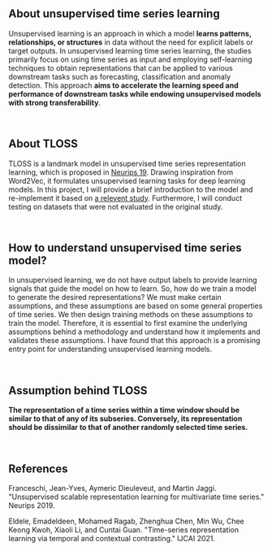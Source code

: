 <br>

About unsupervised time series learning
--------------

Unsupervised learning is an approach in which a model **learns patterns, relationships, or structures** in data without the need for explicit labels or target outputs. In unsupervised learning time series learning, the studies primarily focus on using time series as input and employing self-learning techniques to obtain representations that can be applied to various downstream tasks such as forecasting, classification and anomaly detection. This approach **aims to accelerate the learning speed and performance of downstream tasks while endowing unsupervised models with strong transferability**. 

<br>

About TLOSS
--------------

TLOSS is a landmark model in unsupervised time series representation learning, which is proposed in [Neurips 19](https://proceedings.neurips.cc/paper/2019/hash/53c6de78244e9f528eb3e1cda69699bb-Abstract.html). Drawing inspiration from Word2Vec, it formulates unsupervised learning tasks for deep learning models. In this project, I will provide a brief introduction to the model and re-implement it based on [a relevent study](https://github.com/emadeldeen24/TS-TCC). Furthermore, I will conduct testing on datasets that were not evaluated in the original study.

<br>

How to understand unsupervised time series model?
--------------

In unsupervised learning, we do not have output labels to provide learning signals that guide the model on how to learn. So, how do we train a model to generate the desired representations? We must make certain assumptions, and these assumptions are based on some general properties of time series. We then design training methods on these assumptions to train the model. Therefore, it is essential to first examine the underlying assumptions behind a methodology and understand how it implements and validates these assumptions. I have found that this approach is a promising entry point for understanding unsupervised learning models. 

<br>

Assumption behind TLOSS
--------------

**The representation of a time series within a time window should be similar to that of any of its subseries. Conversely, its representation should be dissimilar to that of another randomly selected time series.**

<br>

References
--------------
Franceschi, Jean-Yves, Aymeric Dieuleveut, and Martin Jaggi. "Unsupervised scalable representation learning for multivariate time series." Neurips 2019.

Eldele, Emadeldeen, Mohamed Ragab, Zhenghua Chen, Min Wu, Chee Keong Kwoh, Xiaoli Li, and Cuntai Guan. "Time-series representation learning via temporal and contextual contrasting." IJCAI 2021.



